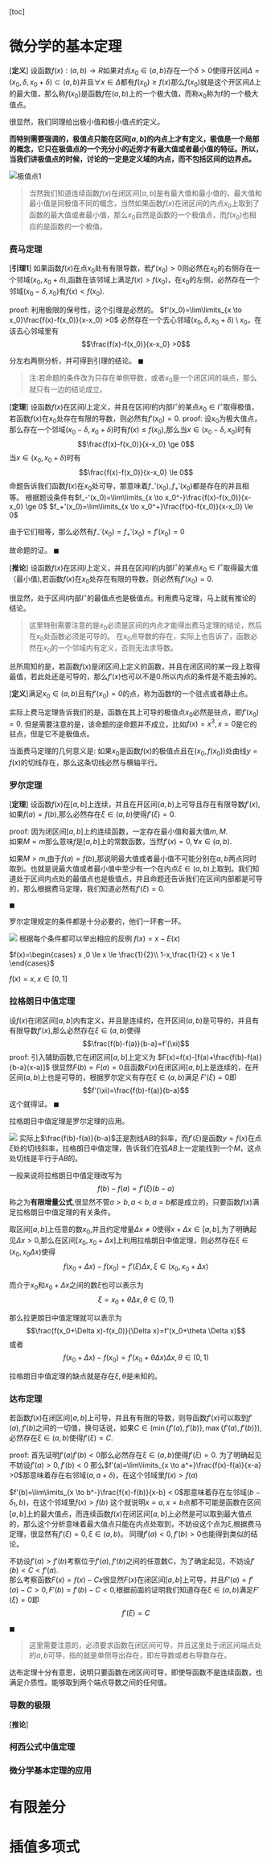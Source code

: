 [toc]
# 微分学的基本定理
[**定义**]
设函数$f(x):(a,b) \to R$如果对点$x_0 \in (a,b)$存在一个$\delta >0$使得开区间$\Delta =(x_0,\delta,x_0+\delta) \subset (a,b)$并且$\forall x \in \Delta$都有$f(x_0) \ge f(x)$那么$f(x_0)$就是这个开区间$\Delta$上的最大值，那么称$f(x_0)$是函数$f$在$(a,b)$上的一个极大值，而称$x_0$称为f的一个极大值点。

很显然，我们同理给出极小值和极小值点的定义。

**而特别需要强调的，极值点只能在区间$[a,b]$的内点上才有定义，极值是一个局部的概念，它只在极值点的一个充分小的近旁才有最大值或者最小值的特征。所以，当我们讲极值点的时候，讨论的一定是定义域的内点，而不包括区间的边界点。**

![极值点1](./Image/极值点1.png)

> 当然我们知道连续函数$f(x)$在闭区间$[a,b]$是有最大值和最小值的，最大值和最小值是同极值不同的概念，当然如果函数$f(x)$在闭区间的内点$x_0$上取到了函数的最大值或者最小值，那么$x_0$自然是函数的一个极值点，而$f(x_0)$也相应的是函数的一个极值。

### 费马定理
[**引理1**]
如果函数$f(x)$在点$x_0$处有有限导数，若$f'(x_0) >0$则必然在$x_0$的右侧存在一个邻域$(x_0,x_0+\delta)$,函数在该邻域上满足$f(x) \gt f(x_0)$，在$x_0$的左侧，必然存在一个邻域$(x_0-\delta,x_0)$有$f(x) < f(x_0)$.

proof:
利用极限的保号性，这个引理是必然的。
$f'(x_0)=\lim\limits_{x \to x_0}\frac{f(x)-f(x_0)}{x-x_0} >0$
必然存在一个去心邻域$(x_0,\delta ,x_0+\delta) \setminus x_0$，在该去心邻域里有
$$\frac{f(x)-f(x_0)}{x-x_0} >0$$

分左右两侧分析，并可得到引理的结论。
$\blacksquare$

> 注:若命题的条件改为只存在单侧导数，或者$x_0$是一个闭区间的端点，那么就只有一边的结论成立。

[**定理**]
设函数$f(x)$在区间$I$上定义，并且在区间$I$的内部$I^{\circ}$的某点$x_0 \in I^{\circ}$取得极值，若函数$f(x)$在$x_0$处存在有限的导数，则必然有$f'(x_0)=0$.
proof:
设$x_0$为极大值点，那么存在一个邻域$(x_0-\delta,x_0 + \delta)$时有$f(x) \le f(x_0)$,那么当$x \in (x_0-\delta,x_0)$时有
$$\frac{f(x)-f(x_0)}{x-x_0} \ge 0$$
当$x \in (x_0,x_0+\delta)$时有
$$\frac{f(x)-f(x_0)}{x-x_0} \le 0$$
命题告诉我们函数$f(x)$在$x_0$处可导，那意味着$f_-'(x_0),f_+'(x_0)$都是存在的并且相等。
根据题设条件有$f_-'(x_0)=\lim\limits_{x \to x_0^-}\frac{f(x)-f(x_0)}{x-x_0} \ge 0$
$f_+'(x_0)=\lim\limits_{x \to x_0^+}\frac{f(x)-f(x_0)}{x-x_0} \le 0$

由于它们相等，那么必然有$f_-'(x_0)=f_+'(x_0)=f'(x_0)=0$

故命题的证。
$\blacksquare$

[**推论**]
设函数$f(x)$在区间$I$上定义，并且在区间$I$的内部$I^{\circ}$的某点$x_0 \in I^{\circ}$取得最大值（最小值),若函数$f(x)$在$x_0$处存在有限的导数，则必然有$f'(x_0)=0$.

很显然，处于区间$I$内部$I^{\circ}$的最值点也是极值点。利用费马定理，马上就有推论的结论。

> 这里特别需要注意的是$x_0$必须是区间的内点才能得出费马定理的结论，然后在$x_0$处函数必须是可导的。
> 在$x_0$点导数的存在，实际上也告诉了，函数必然在$x_0$的一个邻域内有定义，否则无法求导数。

总所周知的是，若函数$f(x)$是闭区间上定义的函数，并且在闭区间的某一段上取得最值，若此处还是可导的，那么$f'(x)$也可以不是0.所以内点的条件是不能去掉的。

[**定义**]满足$x_0 \in (a,b)$且有$f'(x_0)=0$的点，称为函数f的一个驻点或者静止点。

实际上费马定理告诉我们的是，函数在其上可导的极值点$x_0$必然是驻点，即$f'(x_0)=0$.
但是需要注意的是，该命题的逆命题并不成立，比如$f(x)=x^3,x=0$是它的驻点，但是它不是极值点。

当面费马定理的几何意义是:
如果$x_0$是函数$f(x)$的极值点且在$(x_0,f(x_0))$处曲线$y=f(x)$的切线存在，那么这条切线必然与横轴平行。

### 罗尔定理
[**定理**]
设函数$f(x)$在$[a,b]$上连续，并且在开区间$(a,b)$上可导且存在有限导数$f'(x)$,如果$f(a)=f(b)$,那么必然存在$\xi \in (a,b)$使得$f'(\xi)=0$.

proof:
因为闭区间$[a,b]$上的连续函数，一定存在最小值和最大值$m,M$.  
如果$M=m$那么意味$f$是$[a,b]$上的常数函数，当然$f'(x)=0,\forall x \in (a,b)$.

如果$M \gt m$,由于$f(a)=f(b)$,那说明最大值或者最小值不可能分别在$a,b$两点同时取到。也就是说最大值或者最小值中至少有一个在内点$\xi \in (a,b)$上取到。我们知道处于区间内点处的最值点也是极值点，并且命题还告诉我们在区间内部都是可导的，那么根据费马定理，我们知道必然有$f'(\xi)=0$.

$\blacksquare$

罗尔定理规定的条件都是十分必要的，他们一环套一环。

![](Image/罗尔定理.png)
根据每个条件都可以举出相应的反例
$f(x)=x-E(x)$

$f(x)=\begin{cases}
x ,0  \le x \le \frac{1}{2}\\
1-x,\frac{1}{2} < x \le 1
\end{cases}$

$f(x)=x ,x\in [0,1]$

### 拉格朗日中值定理
设$f(x)$在闭区间$[a,b]$内有定义，并且是连续的，在开区间$(a,b)$是可导的，并且有有限导数$f'(x)$,那么必然存在$\xi \in (a,b)$使得
$$\frac{f(b)-f(a)}{b-a}=f'(\xi)$$
proof:
引入辅助函数,它在闭区间$[a,b]$上定义为
$F(x)=f(x)-[f(a)+\frac{f(b)-f(a)}{b-a}(x-a)]$
很显然$F(b)=F(a)=0$且函数$F(x)$在闭区间$[a,b]$上是连续的，在开区间$(a,b)$上也是可导的，根据罗尔定义有存在$\xi \in (a,b)$满足
$F'(\xi)=0$即
$$f'(\xi)=\frac{f(b)-f(a)}{b-a}$$
这个就得证。
$\blacksquare$

拉格朗日中值定理是罗尔定理的应用。

![](Image/拉格朗日中值定理.png)
实际上$\frac{f(b)-f(a)}{b-a}$正是割线$AB$的斜率，而$f'(\xi)$是函数$y=f(x)$在点$\xi$处的切线斜率，拉格朗日中值定理，告诉我们在弧$AB$上一定能找到一个$M$，这点处切线是平行于$AB$的。

一般来说将拉格朗日中值定理改写为
$$f(b)-f(a)=f'(\xi)(b-a)$$
称之为**有限增量公式**,很显然不管$a>b,a< b,a=b$都是成立的，只要函数$f(x)$满足拉格朗日中值定理的有关条件。

取区间$[a,b]$上任意的数$x_0$,并且约定增量$\Delta x \ne 0$使得$x +\Delta x \in [a,b]$,为了明确起见$\Delta x >0$,那么在区间$[x_0,x_0 +\Delta x]$上利用拉格朗日中值定理，则必然存在$\xi \in (x_0,x_0 \Delta x)$使得
$$f(x_0+\Delta x)-f(x_0)=f'(\xi)\Delta x,\xi \in (x_0,x_0+\Delta x)$$

而介于$x_0$和$x_0 + \Delta x$之间的数$\xi$也可以表示为
$$\xi =x_0 + \theta \Delta x,\theta \in (0,1)$$

那么拉更朗日中值定理就可以表示为
$$\frac{f(x_0+\Delta x)-f(x_0)}{\Delta x}=f'(x_0+\theta \Delta x)$$
或者
$$f(x_0+\Delta x)-f(x_0)=f'(x_0+\theta \Delta x)\Delta x,\theta \in (0,1)$$

拉格朗日中值定理的缺点就是存在$\xi,\theta$是未知的。
### 达布定理
若函数$f(x)$在闭区间$[a,b]$上可导，并且有有限的导数，则导函数$f'(x)$可以取到$f'(a),f'(b)$之间的一切值，换句话说，如果$C \in (\min\{f'(a),f'(b)\},\max\{f'(a),f'(b)\})$,必然存在$\xi \in (a,b)$使得$f'(\xi)=C$.

proof:
首先证明$f'(a)f'(b) <0$那么必然存在$\xi \in (a,b)$使得$f'(\xi)=0$.
为了明确起见不妨设$f'(a)>0,f'(b) <0$
那么$f'(a)=\lim\limits_{x \to a^+}\frac{f(x)-f(a)}{x-a} >0$那意味着存在右邻域$(a,a+\delta)$，在这个邻域里$f(x) \gt f(a)$

$f'(b)=\lim\limits_{x \to b^-}\frac{f(x)-f(b)}{x-b} < 0$那意味着存在左邻域$(b-\delta_1,b)$，在这个邻域里$f(x) \gt f(b)$
这个就说明$x=a,x=b$点都不可能是函数在区间$[a,b]$上的最大值点，而连续函数$f(x)$在闭区间$[a,b]$上必然是可以取到最大值点的，那么这个分析意味着最大值点只能在内点处取到，不妨设这个点为$\xi$,根据费马定理，很显然有$f'(\xi)=0,\xi \in (a,b)$。
同理$f'(a)<0,f'(b) >0$也能得到类似的结论。

不妨设$f'(a) > f'(b)$考察位于$f'(a),f'(b)$之间的任意数C，为了确定起见，不妨设$f'(b) < C < f'(a)$.  
那么考察函数$F(x)=f(x)-Cx$很显然$F(x)$在闭区间$[a,b]$上可导，并且$F'(a)=f'(a)-C > 0 ,F'(b)=f'(b)-C < 0$,根据前面的证明我们知道存在$\xi \in (a,b)$满足$F'(\xi)=0$即
$$f'(\xi)=C$$

$\blacksquare$

> 这里需要注意的，必须要求函数在闭区间可导，并且这里处于闭区间端点处的$a,b$可导，指的就是单侧导出存在，即左导数或者右导数存在。

达布定理十分有意思，说明只要函数在闭区间可导，即使导函数不是连续函数，也满足介质性。能够取到两个端点导数之间的任何值。

### 导数的极限



[**推论**]

### 柯西公式中值定理

### 微分学基本定理的应用


# 有限差分

# 插值多项式





